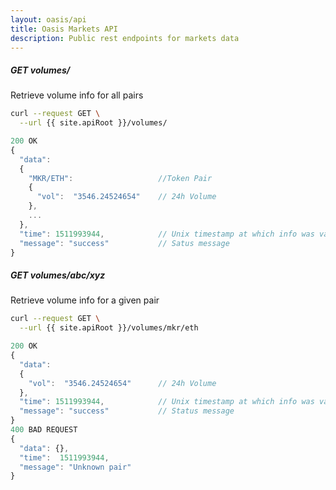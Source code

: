 ```yaml
---
layout: oasis/api
title: Oasis Markets API
description: Public rest endpoints for markets data
---
```


##### GET volumes/

Retrieve volume info for all pairs

```bash
curl --request GET \
  --url {{ site.apiRoot }}/volumes/
```

```javascript
200 OK
{
  "data":
  {
    "MKR/ETH":                   //Token Pair
    {
      "vol":  "3546.24524654"    // 24h Volume
    },
    ...
  },
  "time": 1511993944,            // Unix timestamp at which info was valid
  "message": "success"           // Satus message
}
```

##### GET volumes/abc/xyz

Retrieve volume info for a given pair

```bash
curl --request GET \
  --url {{ site.apiRoot }}/volumes/mkr/eth
```

```javascript
200 OK
{
  "data":
  {
    "vol":  "3546.24524654"      // 24h Volume
  },
  "time": 1511993944,            // Unix timestamp at which info was valid
  "message": "success"           // Status message
}
400 BAD REQUEST
{
  "data": {},
  "time":  1511993944,           
  "message": "Unknown pair"      
}
```
